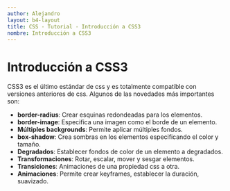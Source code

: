 ```yaml
---
author: Alejandro
layout: b4-layout
title: CSS - Tutorial - Introducción a CSS3
nombre: Introducción a CSS3
---
```


# Introducción a CSS3

CSS3 es el último estándar de css y es totalmente compatible con versiones anteriores de css.
Algunos de las novedades más importantes son:

- **border-radius**: Crear esquinas redondeadas para los elementos.
- **border-image**: Especifica una imagen como el borde de un elemento.
- **Múltiples backgrounds**: Permite aplicar múltiples fondos.
- **box-shadow**: Crea sombras en los elementos especificando el color y tamaño.
- **Degradados**: Establecer fondos de color de un elemento a degradados.
- **Transformaciones**: Rotar, escalar, mover y sesgar elementos.
- **Transiciones**: Animaciones de una propiedad css a otra.
- **Animaciones**: Permite crear keyframes, establecer la duración, suavizado.
